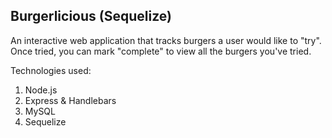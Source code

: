 Burgerlicious (Sequelize)
-------

An interactive web application that tracks burgers a user would like to "try". Once tried, you can mark "complete" to view all the burgers you've tried.

Technologies used: 
1. Node.js
2. Express & Handlebars
3. MySQL
4. Sequelize
